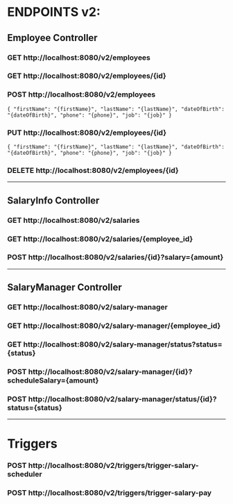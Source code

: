 # ENDPOINTS v2:

## Employee Controller

### GET http://localhost:8080/v2/employees

### GET http://localhost:8080/v2/employees/{id}

### POST http://localhost:8080/v2/employees

`{
"firstName": "{firstName}",
"lastName": "{lastName}",
"dateOfBirth": "{dateOfBirth}",
"phone": "{phone}",
"job": "{job}"
}`

### PUT http://localhost:8080/v2/employees/{id}

`{
"firstName": "{firstName}",
"lastName": "{lastName}",
"dateOfBirth": "{dateOfBirth}",
"phone": "{phone}",
"job": "{job}"
}`

### DELETE http://localhost:8080/v2/employees/{id}

***

## SalaryInfo Controller

### GET http://localhost:8080/v2/salaries

### GET http://localhost:8080/v2/salaries/{employee_id}

### POST http://localhost:8080/v2/salaries/{id}?salary={amount}

***

## SalaryManager Controller

### GET http://localhost:8080/v2/salary-manager

### GET http://localhost:8080/v2/salary-manager/{employee_id}

### GET http://localhost:8080/v2/salary-manager/status?status={status}

### POST http://localhost:8080/v2/salary-manager/{id}?scheduleSalary={amount}

### POST http://localhost:8080/v2/salary-manager/status/{id}?status={status}

***

# Triggers

### POST http://localhost:8080/v2/triggers/trigger-salary-scheduler

### POST http://localhost:8080/v2/triggers/trigger-salary-pay